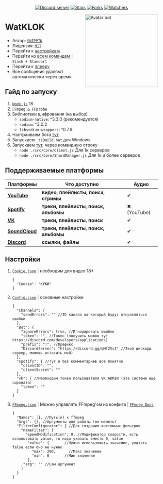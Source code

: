 <div align="center">
	<p>
		<a href="https://discord.gg/qMf2Sv3"><img src="https://img.shields.io/discord/332947799605772289?color=5865F2&logo=discord&logoColor=white&style=flat-square" alt="Discord server" /></a>
		<a href=""><img src="https://img.shields.io/github/stars/SNIPPIK/WatKLOK?logo=github&style=flat-square" alt="Stars"/></a>
    	<a href=""><img src="https://img.shields.io/github/forks/SNIPPIK/WatKLOK?logo=github&style=flat-square" alt="Forks"/></a>
        <a href=""><img src="https://img.shields.io/github/repo-size/SNIPPIK/WatKLOK?logo=github&style=flat-square" alt="Watchers"/></a>
    </p>
</div>


[<img align="right" alt="Avatar bot" width="240px" src="https://cdn.discordapp.com/avatars/678588856588697610/466d3d51e6d497541622085ed18a1ad1.webp?size=4096" />](https://discordapp.com/users/623170593268957214)

# WatKLOK
- Автор: [`SNIPPIK`](https://github.com/SNIPPIK)
- Лицензия: [`MIT`](https://github.com/SNIPPIK/WatKLOK/blob/main/LICENSE)
- Перейти к [настройкам](DataBase/Config.json)
- Перейти ко [всем командам](src/Handler/Commands) | `Slash + Standart`
- Перейти к [плееру](src/AudioPlayer)
- Все сообщения удаляют автоматически через время

## Гайд по запуску
1. [`Node.js`](https://nodejs.org/ru/) 18
2. [`FFmpeg & FFprobe`](https://ffmpeg.org/)
3. Библиотеки шифрования (на выбор)
    - `sodium-native`: ^3.3.0 (рекомендуется)
    - `sodium`: ^3.0.2
    - `libsodium-wrappers`: ^0.7.9
4. Настраиваем бота [тут](DataBase)
5. Запускаем `_tsBuild.bat` для Windows
6. Запускаем [тут](_Build), через командную строку
   - `node ./src/Core/Client.js` Для 1к серверов
   - `node ./src/Core/ShardManager.js` Для 1к и более серверов

## Поддерживаемые платформы

| Платформы                                 | Что доступно                         | Аудио       |
|-------------------------------------------|--------------------------------------|-------------|
| [**YouTube**](https://www.youtube.com/)   | **видео, плейлисты, поиск, стримы**  | ✔           |
| [**Spotify**](https://open.spotify.com/)  | **треки, плейлисты, поиск, альбомы** | ✖ (YouTube) |
| [**VK**](https://vk.com/)                 | **треки, плейлисты, поиск**          | ✔           |
| [**SoundCloud**](https://soundcloud.com/) | **треки, плейлисты, поиск, альбомы** | ✔           |
 | [**Discord**](https://discord.com/)       | **ссылки, файлы**                    | ✔           |

## Настройки
1. [`Cookie.json`](DataBase/Cookie.json) | необходим для видео 18+
    ```json5
   {   
      "Cookie": "КУКИ" 
   }
   ```
2. [`Config.json`](DataBase/Config.json) | основные настройки
    ```json5
    {
      "Channels": {
        "sendErrors": "" //ID канала на который будут отправляться ошибки
      },
      "Bot": {
        "ignoreErrors": true, //Игнорировать ошибки
        "token": "", //Токен (получить можно тут https://discord.com/developers/applications)
        "prefix": "!", //Префикс
        "DiscordServer": "https://discord.gg/qMf2Sv3" //Твой дискорд сервер, можешь оставить мой)
      },
      "spotify": { //Тут и без комментариев все понятно
        "clientID": "",
        "clientSecret": ""
      },
      "vk": { //Необходим токен пользователя VK ADMIN (эта система еще сыровата)
        "token": ""
      }
    }
    ```
3. [`FFmpeg.json`](DataBase/FFmpeg.json) | Можно управлять FFmpeg'ом из конфига | [`FFmpeg Docs`](https://ffmpeg.org/ffmpeg.html)
    ```json5
    {
      "Names": [], //Путь(и) к ffmpeg
      "Args": {}, //Аргументы для работы (не менять)
      "FilterConfigurator": { //Для создания кастомных фильтров
        "nameFilter": {
          "speedModification": 0, //Модификатор скорости, есть использовать value, то надо указать вместо 0, value
           "value": {       //Нужно использовать значение, указать false если оно не нужно
             "max": 200,      //Макс значение
             "min": 0       //Мин значение
           },
         "arg": "" //Сам аргумент
        }
      }
    }  
     ```
